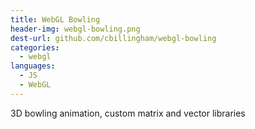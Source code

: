 ```yaml
---
title: WebGL Bowling
header-img: webgl-bowling.png
dest-url: github.com/cbillingham/webgl-bowling
categories:
  - webgl
languages:
  - JS
  - WebGL
---
```

3D bowling animation, custom matrix and vector libraries